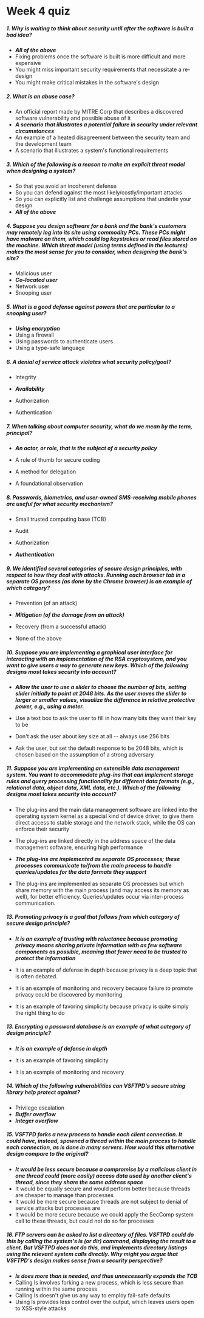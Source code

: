 
# Week 4 quiz

##### 1. Why is waiting to think about security until after the software is built a bad idea?

 - ***All of the above***
 - Fixing problems once the software is built is more difficult and more
   expensive
 - You might miss important security requirements that necessitate a
   re-design
 - You might make critical mistakes in the software's design

##### 2. What is an abuse case?

 - An official report made by MITRE Corp that describes a discovered
   software vulnerability and possible abuse of it
 - ***A scenario that illustrates a potential failure in security under
   relevant circumstances***
 - An example of a heated disagreement between the security team and the
   development team
 - A scenario that illustrates a system's functional requirements

##### 3. Which of the following is a reason to make an explicit threat model when designing a system?

 - So that you avoid an incoherent defense
 - So you can defend against the most likely/costly/important attacks
 - So you can explicitly list and challenge assumptions that underlie your design
 - ***All of the above***
 
 ##### 4. Suppose you design software for a bank and the bank's customers may remotely log into its site using commodity PCs. These PCs might have malware on them, which could log keystrokes or read files stored on the machine. Which threat model (using terms defined in the lectures) makes the most sense for you to consider, when designing the bank's site?
 - Malicious user
 - ***Co-located user***
 - Network user
 - Snooping user

##### 5. What is a good defense against powers that are particular to a snooping user?

 - ***Using encryption***
 - Using a firewall
 - Using passwords to authenticate users
 - Using a type-safe language

 ##### 6. A denial of service attack violates what security policy/goal?

 - Integrity

 - ***Availability***

 - Authorization

 - Authentication
 
 ##### 7. When talking about computer security, what do we mean by the term, principal?

 - ***An actor, or role, that is the subject of a security policy***

 - A rule of thumb for secure coding

 - A method for delegation

 - A foundational observation
 
 ##### 8. Passwords, biometrics, and user-owned SMS-receiving mobile phones are useful for what security mechanism?

 - Small trusted computing base (TCB)

 - Audit

 - Authorization

 - ***Authentication***
 
 ##### 9. We identified several categories of secure design principles, with respect to how they deal with attacks. Running each browser tab in a separate OS process (as done by the Chrome browser) is an example of which category?

 - Prevention (of an attack)

 - ***Mitigation (of the damage from an attack)***

 - Recovery (from a successful attack)

 - None of the above
 
 ##### 10. Suppose you are implementing a graphical user interface for interacting with an implementation of the RSA cryptosystem, and you want to give users a way to generate new keys. Which of the following designs most takes security into account?

 - ***Allow the user to use a slider to choose the number of bits, setting
   slider initially to point at 2048 bits. As the user moves the slider
   to larger or smaller values, visualize the difference in relative
   protective power, e.g., using a meter.***

 - Use a text box to ask the user to fill in how many bits they want
   their key to be

 - Don't ask the user about key size at all -- always use 256 bits

 - Ask the user, but set the default response to be 2048 bits, which is
   chosen based on the assumption of a strong adversary
 
 ##### 11. Suppose you are implementing an extensible data management system. You want to accommodate plug-ins that can implement storage rules and query processing functionality for different data formats (e.g., relational data, object data, XML data, etc.). Which of the following designs most takes security into account?

 - The plug-ins and the main data management software are linked into
   the operating system kernel as a special kind of device driver, to
   give them direct access to stable storage and the network stack,
   while the OS can enforce their security

 - The plug-ins are linked directly in the address space of the data
   management software, ensuring high performance

 - ***The plug-ins are implemented as separate OS processes; these
   processes communicate to/from the main process to handle
   queries/updates for the data formats they support***

 - The plug-ins are implemented as separate OS processes but which share
   memory with the main process (and may access its memory as well), for
   better efficiency. Queries/updates occur via inter-process
   communication.
 
 ##### 13. Promoting privacy is a goal that follows from which category of secure design principle?

 - ***It is an example of trusting with reluctance because promoting
   privacy means sharing private information with as few software
   components as possible, meaning that fewer need to be trusted to
   protect the information***

 - It is an example of defense in depth because privacy is a deep topic
   that is often debated.

 - It is an example of monitoring and recovery because failure to
   promote privacy could be discovered by monitoring

 - It is an example of favoring simplicity because privacy is quite
   simply the right thing to do
 
 ##### 13. Encrypting a password database is an example of what category of design principle?

 - ***It is an example of defense in depth***

 - It is an example of favoring simplicity

 - It is an example of monitoring and recovery

##### 14. Which of the following vulnerabilities can VSFTPD's secure string library help protect against?

 - Privilege escalation
 - ***Buffer overflow***
 - ***Integer overflow***
 
 ##### 15. VSFTPD forks a new process to handle each client connection. It could have, instead, spawned a thread within the main process to handle each connection, as is done in many servers. How would this alternative design compare to the original?
 - ***It would be less secure because a compromise by a malicious client in
   one thread could (more easily) access data used by another client's
   thread, since they share the same address space***
 - It would be equally secure and would perform better because threads
   are cheaper to manage than processes
 - It would be more secure because threads are not subject to denial of
   service attacks but processes are
 - It would be more secure because we could apply the SecComp system
   call to these threads, but could not do so for processes
 
 ##### 16. FTP servers can be asked to list a directory of files. VSFTPD could do this by calling the system's ls (or dir) command, displaying the result to a client. But VSFTPD does not do this, and implements directory listings using the relevant system calls directly. Why might you argue that VSFTPD's design makes sense from a security perspective?
 - ***ls does more than is needed, and thus unnecessarily expands the TCB***
 - Calling ls involves forking a new process, which is less secure than
   running within the same process
 - Calling ls doesn't give us any way to employ fail-safe defaults
 - Using ls provides less control over the output, which leaves users
   open to XSS-style attacks
